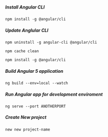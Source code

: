 ##### Install Angular CLI

```
npm install -g @angular/cli
```

##### Update Anglular CLI

```
npm uninstall -g angular-cli @angular/cli

npm cache clean

npm install -g @angular/cli
```

##### Build Angular 5 application

```
ng build --env=local --watch
```

##### Run Angular app for development enviroment

 ```
 ng serve --port ANOTHERPORT
 ```

##### Create New project

```
new new project-name
```
